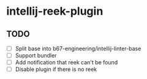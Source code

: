 # intellij-reek-plugin

## TODO

- [ ] Split base into b67-engineering/intellij-linter-base
- [ ] Support bundler
- [ ] Add notification that reek can't be found
- [ ] Disable plugin if there is no reek
